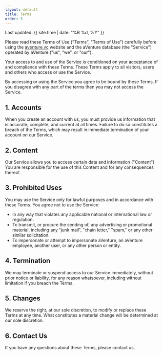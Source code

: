 ```yaml
---
layout: default
title: Terms
order: 5
---
```

Last updated: {{ site.time | date: "%B %d, %Y" }}

Please read these Terms of Use ("Terms", "Terms of Use") carefully before using the [aventure.vc](https://aventure.vc) website and the aVenture database (the "Service") operated by aVenture ("us", "we", or "our").

Your access to and use of the Service is conditioned on your acceptance of and compliance with these Terms. These Terms apply to all visitors, users and others who access or use the Service.

By accessing or using the Service you agree to be bound by these Terms. If you disagree with any part of the terms then you may not access the Service.

## 1. Accounts

When you create an account with us, you must provide us information that is accurate, complete, and current at all times. Failure to do so constitutes a breach of the Terms, which may result in immediate termination of your account on our Service.

## 2. Content

Our Service allows you to access certain data and information ("Content"). You are responsible for the use of this Content and for any consequences thereof.

## 3. Prohibited Uses

You may use the Service only for lawful purposes and in accordance with these Terms. You agree not to use the Service:
- In any way that violates any applicable national or international law or regulation.
- To transmit, or procure the sending of, any advertising or promotional material, including any "junk mail", "chain letter," "spam," or any other similar solicitation.
- To impersonate or attempt to impersonate aVenture, an aVenture employee, another user, or any other person or entity.

## 4. Termination

We may terminate or suspend access to our Service immediately, without prior notice or liability, for any reason whatsoever, including without limitation if you breach the Terms.

## 5. Changes

We reserve the right, at our sole discretion, to modify or replace these Terms at any time. What constitutes a material change will be determined at our sole discretion.

## 6. Contact Us

If you have any questions about these Terms, please contact us.
